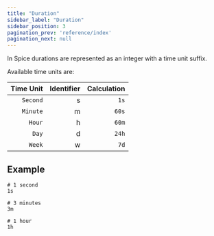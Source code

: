 ```yaml
---
title: "Duration"
sidebar_label: "Duration"
sidebar_position: 3
pagination_prev: 'reference/index'
pagination_next: null
---
```


In Spice durations are represented as an integer with a time unit suffix.

Available time units are:

Time Unit | Identifier | Calculation |
---:      | ---:       | ---:        |
`Second`  | s          | `1s`        |
`Minute`  | m          | `60s`       |
`Hour`    | h          | `60m`       |
`Day`     | d          | `24h`       |
`Week`    | w          | `7d`        |

## Example

```example
# 1 second
1s

# 3 minutes
3m

# 1 hour
1h
```
